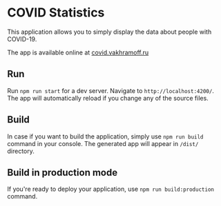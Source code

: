 # COVID Statistics

This application allows you to simply display the data about people with COVID-19.

The app is available online at [covid.vakhramoff.ru](https://covid.vakhramoff.ru)

## Run

Run `npm run start` for a dev server. Navigate to `http://localhost:4200/`. The app will automatically reload if you change any of the source files.

## Build

In case if you want to build the application, simply use `npm run build` command in your console.
The generated app will appear in `/dist/` directory.

## Build in production mode

If you're ready to deploy your application, use `npm run build:production` command.
